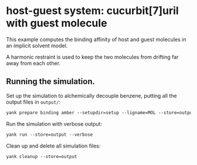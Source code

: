 # host-guest system: cucurbit[7]uril with guest molecule

This example computes the binding affinity of host and guest molecules in an implicit solvent model.

A harmonic restraint is used to keep the two molecules from drifting far away from each other.

## Running the simulation.

Set up the simulation to alchemically decouple benzene, putting all the output files in `output/`:
```tcsh
yank prepare binding amber --setupdir=setup --ligname=MOL --store=output --iterations=1000 --restraints=harmonic --gbsa=OBC2 --temperature=300*kelvin --verbose
```

Run the simulation with verbose output:
```tcsh
yank run --store=output --verbose
```

Clean up and delete all simulation files:
```tcsh
yank cleanup --store=output
```

